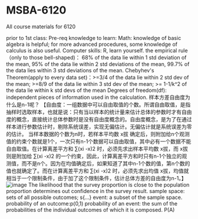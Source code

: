 # MSBA-6120
All course materials for 6120

prior to 1st class:
Pre-req knowledge to learn:
Math: knowledge of basic algebra is helpful; for more advanced procedures, some knowledge of calculus is also useful.
Computer skills: R, learn yourself.
the empirical rule（only to those bell-shaped)： 68% of the data lie within 1 std deviation of the mean, 95% of the data lie within 2 std deviations of the mean, 99.7% of the data lies within 3 std deviations of the mean.
Chebyhev's Theorem(apply to every data set)：>=3/4 of the data lie within 2 std dev of the mean; >=8/9 of the data lie within 3 std dev of the mean; >= 1-1/k^2 of the data lie within k std devs of the mean
Degrees of freedom(df): independent pieces of information used in the calculation.
样本方差自由度为什么是n-1呢？
【自由度：一组数据中可以自由取值的个数。所谓自由取值，是指抽样时选取样本，也就是说：只有当以样本的统计量来估计总体的参数时才有自由度的概念，直接统计总体参数时是没有自由度概念的。自由度概念，是为了在通过样本进行参数估计时，剔除系统误差，实现无偏估计。无偏估计就是系统误差为零的估计。
当样本数据的个数为n时，若样本平均数 x拔 确定后，则附加给n个观测值的约束个数就是1个，一次只有n-1个数据可以自由取值，其中必有一个数据不能自由取值。在计算离差平方和 ∑(xi -x)2 时，必须先求出样本平均数 x拔，而 x拔 则是附加给 ∑(xi -x)2 的一个约束，因此，计算离差平方和时只有n-1个独立的观测值，而不是n个。因为在均值确定后，如果知道了其中n-1个数的值，第n个数的值也就确定了。而在计算离差平方和 ∑(xi -x)2 时，必须先求出均值 x拔，均值就相当于一个限制条件，由于加了这个限制条件，估计总体方差的自由度为n-1。】
![image](https://user-images.githubusercontent.com/82482927/132413066-4b66a9fa-d0ee-4c09-83cb-8113ae2a0eea.png)
The likelihood that the survey proportion is close to the population proportion determines out confidence in the survey result.
sample space: sets of all possible outcomes; s{...} event: a subset of the sample space.
probability of an outcome:p(0,1)
probability of an event: the sum of the probabilities of the individual outcomes of which it is composed. P(A)
